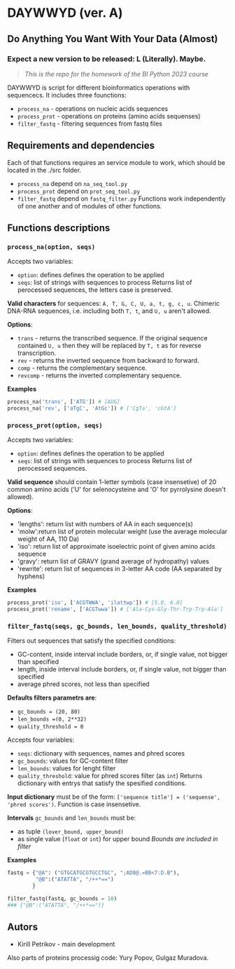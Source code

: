 # DAYWWYD (ver. A)
## Do Anything You Want With Your Data (Almost)
### Expect a new version to be released: L (Literally). Maybe.
> *This is the repo for the homework of the BI Python 2023 course*

DAYWWYD is script for different bioinformatics operations with sequencecs.
It includes three founctions:
- `process_na` - operations on nucleic acids sequences
- `process_prot` - operations on proteins (amino acids sequenses)
- `filter_fastq` - filtering sequences from fastq files

## Requirements and dependencies

Each of that functions requires an service module to work, which should be located in the ./src folder.
- `process_na` depend on `na_seq_tool.py`
- `process_prot` depend on `prot_seq_tool.py`
- `filter_fastq` depend on `fastq_filter.py`
Functions work independently of one another and of modules of other functions.

## Functions descriptions
### `process_na(option, seqs)`

Accepts two variables:
- `option`: defines defines the operation to be applied
- `seqs`: list of strings with sequences to process
Returns list of perocessed sequences, the letters case is preserved.

**Valid characters** for sequences: `A, T, G, C, U, a, t, g, c, u`. Chimeric DNA-RNA sequences, i.e. including both `T, t`, and `U, u` aren't allowed.

**Options**:
- `trans` - returns the transcribed sequence. If the original sequence contained `U, u` then they will be replaced by `T, t` as for reverse transcription.
- `rev` - returns the inverted sequence from backward to forward.
- `comp` - returns the complementary sequence.
- `revcomp` - returns the inverted complementary sequence.

**Examples**
```python
process_na('trans', ['ATG']) # [AUG]
process_na('rev', ['aTgC', 'AtGc']) # ['CgTa', 'cGtA']
```

### `process_prot(option, seqs)`
Accepts two variables:
- `option`: defines defines the operation to be applied
- `seqs`: list of strings with sequences to process
Returns list of perocessed sequences.

**Valid sequence** should contain 1-letter symbols (case insensetive) of 20 common amino acids ('U' for selenocysteine and 'O' for pyrrolysine doesn't allowed).

**Options**:
- 'lengths': return list with numbers of AA in each sequence(s)
- 'molw':return list of protein molecular weight (use the average molecular weight of AA, 110 Da)
- 'iso': return list of approximate isoelectric point of given amino acids sequence
- 'gravy': return list of GRAVY (grand average of hydropathy) values
- 'rewrite': return list of sequences in 3-letter AA code (AA separated by hyphens)

**Examples**
```python
process_prot('iso', ['ACGTWWA', 'ilattwp']) # [5.8, 6.0]
process_prot('rename', ['ACGTwwa']) # ['Ala-Cys-Gly-Thr-Trp-Trp-Ala']
```

### `filter_fastq(seqs, gc_bounds, len_bounds, quality_threshold)`
Filters out sequences that satisfy the specified conditions:
- GC-content, inside interval include borders, or, if single value, not bigger than specified
- length, inside interval include borders, or, if single value, not bigger than specified
- average phred scores, not less than specified

**Defaults filters parametrs are**:
- `gc_bounds = (20, 80)`
- `len_bounds =(0, 2**32)`
- `quality_threshold = 0`

Accepts four variables:
- `seqs`: dictionary with sequences, names and phred scores
- `gc_bounds`: values for GC-content filter
- `len_bounds`: values for lenght filter
- `quality_threshold`: value for phred scores filter (as `int`)
Returns dictionary with entrys that satisfy the spesified conditions.

**Input dictionary** must be of the form: `['sequence title'] = ('sequense', 'phred scores')`.
Function is case insensetive.

**Intervals** `gc_bounds` and `len_bounds` must be:
- as tuple `(lover_bound, upper_bound)`
- as single value (`float` or `int`) for upper bound
*Bounds are included in filter*

**Examples**

```python
fastq = {"@A": ("GTGCATGCGTGCCTGC", ";AD8@.=BB<7:D.B"),
         "@B":("ATATTA", "/++*==")
        }

filter_fastq(fastq, gc_bounds = 10)
### {"@B":("ATATTA", "/++*==")}
```

## Autors
- Kirill Petrikov - main development

Also parts of proteins processig code: Yury Popov, Gulgaz Muradova.





    
